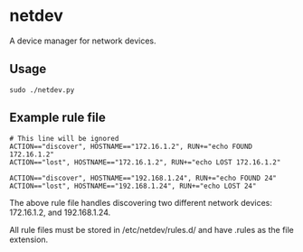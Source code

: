 netdev
========

A device manager for network devices.

## Usage ##

    sudo ./netdev.py

## Example rule file ##

    # This line will be ignored
    ACTION=="discover", HOSTNAME=="172.16.1.2", RUN+="echo FOUND 172.16.1.2"
    ACTION=="lost", HOSTNAME=="172.16.1.2", RUN+="echo LOST 172.16.1.2"

    ACTION=="discover", HOSTNAME=="192.168.1.24", RUN+="echo FOUND 24"
    ACTION=="lost", HOSTNAME=="192.168.1.24", RUN+="echo LOST 24"

The above rule file handles discovering two different network devices: 172.16.1.2, and 192.168.1.24.

All rule files must be stored in /etc/netdev/rules.d/ and have .rules as the file extension.